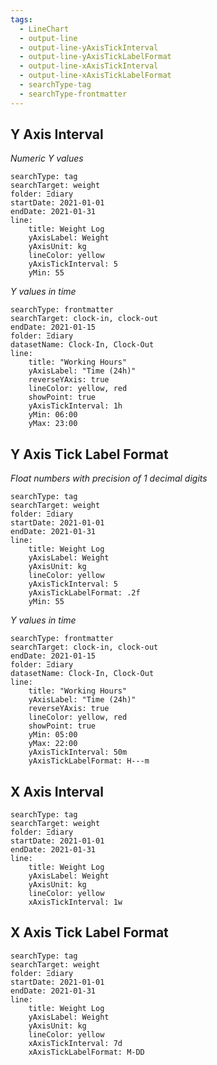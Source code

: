 ```yaml
---
tags:
  - LineChart
  - output-line
  - output-line-yAxisTickInterval
  - output-line-yAxisTickLabelFormat
  - output-line-xAxisTickInterval
  - output-line-xAxisTickLabelFormat
  - searchType-tag
  - searchType-frontmatter
---
```


## Y Axis Interval

_Numeric Y values_

```tracker
searchType: tag
searchTarget: weight
folder: Ξdiary
startDate: 2021-01-01
endDate: 2021-01-31
line:
    title: Weight Log
    yAxisLabel: Weight
    yAxisUnit: kg
    lineColor: yellow
    yAxisTickInterval: 5
    yMin: 55
```

_Y values in time_

```tracker
searchType: frontmatter
searchTarget: clock-in, clock-out
endDate: 2021-01-15
folder: Ξdiary
datasetName: Clock-In, Clock-Out
line:
    title: "Working Hours"
    yAxisLabel: "Time (24h)"
    reverseYAxis: true
    lineColor: yellow, red
    showPoint: true
    yAxisTickInterval: 1h
    yMin: 06:00
    yMax: 23:00
```

## Y Axis Tick Label Format

_Float numbers with precision of 1 decimal digits_

```tracker
searchType: tag
searchTarget: weight
folder: Ξdiary
startDate: 2021-01-01
endDate: 2021-01-31
line:
    title: Weight Log
    yAxisLabel: Weight
    yAxisUnit: kg
    lineColor: yellow
    yAxisTickInterval: 5
    yAxisTickLabelFormat: .2f
    yMin: 55
```

_Y values in time_

```tracker
searchType: frontmatter
searchTarget: clock-in, clock-out
endDate: 2021-01-15
folder: Ξdiary
datasetName: Clock-In, Clock-Out
line:
    title: "Working Hours"
    yAxisLabel: "Time (24h)"
    reverseYAxis: true
    lineColor: yellow, red
    showPoint: true
    yMin: 05:00
    yMax: 22:00
    yAxisTickInterval: 50m
    yAxisTickLabelFormat: H---m
```

## X Axis Interval

```tracker
searchType: tag
searchTarget: weight
folder: Ξdiary
startDate: 2021-01-01
endDate: 2021-01-31
line:
    title: Weight Log
    yAxisLabel: Weight
    yAxisUnit: kg
    lineColor: yellow
    xAxisTickInterval: 1w
```

## X Axis Tick Label Format

```tracker
searchType: tag
searchTarget: weight
folder: Ξdiary
startDate: 2021-01-01
endDate: 2021-01-31
line:
    title: Weight Log
    yAxisLabel: Weight
    yAxisUnit: kg
    lineColor: yellow
    xAxisTickInterval: 7d
    xAxisTickLabelFormat: M-DD
```
